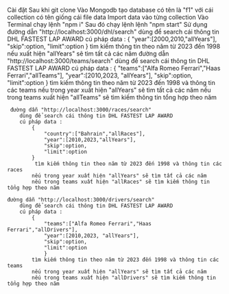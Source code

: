 Cài đặt
    Sau khi git clone
    Vào Mongodb tạo database có tên là "f1" với cái collection có tên giống cái file data
    Import data vào từng collection
    Vào Terminal chạy lệnh "npm i"
    Sau đó chạy lệnh lệnh "npm start"
Sử dụng     
    đường dẫn "http://localhost:3000/dhl/search"
        dùng để search cái thông tin DHL FASTEST LAP AWARD
        cú pháp data : 
            {
                "year":[2000,2010,"allYears"],
                "skip":option,
                "limit":option
            }
            tìm kiếm thông tin theo năm từ 2023 đến 1998 nếu xuất hiện "allYears" sẽ tìm tất cả các năm
    đường dẫn "http://localhost:3000/teams/search"
        dùng để search cái thông tin DHL FASTEST LAP AWARD
        cú pháp data : 
            {
                "teams":["Alfa Romeo Ferrari","Haas Ferrari","allTeams"],
                "year":[2010,2023, "allYears"],
                "skip":option,
                "limit":option
                }
            tìm kiếm thông tin theo năm từ 2023 đến 1998 và thông tin các teams
            nếu trong year xuất hiện "allYears" sẽ tìm tất cả các năm
            nếu trong teams xuất hiện "allTeams" sẽ tìm kiếm thông tin tổng hợp theo năm 

     đường dẫn "http://localhost:3000/races/search"
        dùng để search cái thông tin DHL FASTEST LAP AWARD
        cú pháp data : 
            {
                "country":["Bahrain","allRaces"],
                "year":[2010,2023,"allYears"],
                "skip":option,
                "limit":option
            }
             tìm kiếm thông tin theo năm từ 2023 đến 1998 và thông tin các races 
            nếu trong year xuất hiện "allYears" sẽ tìm tất cả các năm
            nếu trong teams xuất hiện "allRaces" sẽ tìm kiếm thông tin tổng hợp theo năm 

    đường dẫn "http://localhost:3000/drivers/search"
        dùng để search cái thông tin DHL FASTEST LAP AWARD
        cú pháp data : 
            {
                "teams":["Alfa Romeo Ferrari","Haas Ferrari","allDrivers"],
                "year":[2010,2023, "allYears"],
                "skip":option,
                "limit":option
                }
            tìm kiếm thông tin theo năm từ 2023 đến 1998 và thông tin các teams
            nếu trong year xuất hiện "allYears" sẽ tìm tất cả các năm
            nếu trong teams xuất hiện "allDrivers" sẽ tìm kiếm thông tin tổng hợp theo năm 

   

